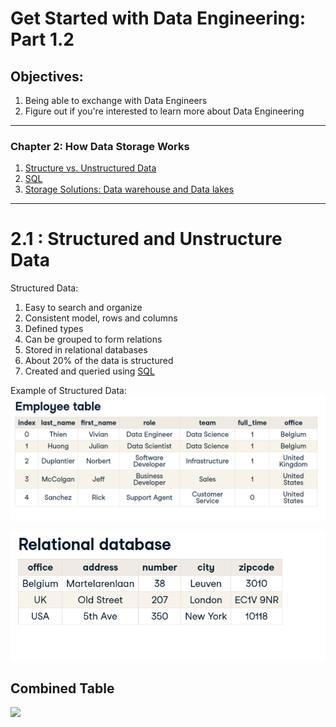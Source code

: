 # Get Started with Data Engineering: Part 1.2

## Objectives:
1. Being able to exchange with Data Engineers
2. Figure out if you're interested to learn more about Data Engineering
------------------------
### Chapter 2: How Data Storage Works
1. [Structure vs. Unstructured Data](#21-Structured-and-Unstructure-Data)
2. [SQL](#22-SQL)
3. [Storage Solutions: Data warehouse and Data lakes](#23-Storage-Solutions)

--------------------
# 2.1 : Structured and Unstructure Data

Structured Data:
1. Easy to search and organize
2. Consistent model, rows and columns
3. Defined types
4. Can be grouped to form relations
5. Stored in relational databases
6. About 20% of the data is structured
7. Created and queried using [SQL](#22-SQL)

Example of Structured Data:
![](https://github.com/Harsha2409/data-engineering-part1.2-blog/blob/main/images1.2/emp_table.PNG)

![](https://github.com/Harsha2409/data-engineering-part1.2-blog/blob/main/images1.2/region_table.PNG)

## Combined Table
![](https://github.com/Harsha2409/data-engineering-part1.2-blog/blob/main/images1.2/combine_table.PNG)
